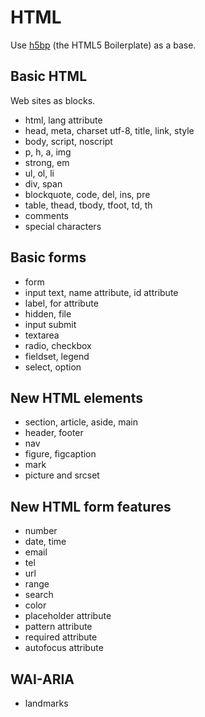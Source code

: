 # HTML

Use [h5bp](https://html5boilerplate.com/) (the HTML5 Boilerplate) as a base.

## Basic HTML

Web sites as blocks.

* html, lang attribute
* head, meta, charset utf-8, title, link, style
* body, script, noscript
* p, h, a, img
* strong, em
* ul, ol, li
* div, span
* blockquote, code, del, ins, pre
* table, thead, tbody, tfoot, td, th
* comments
* special characters

## Basic forms

* form
* input text, name attribute, id attribute
* label, for attribute
* hidden, file
* input submit
* textarea
* radio, checkbox
* fieldset, legend
* select, option

## New HTML elements

* section, article, aside, main
* header, footer
* nav
* figure, figcaption
* mark
* picture and srcset

## New HTML form features

* number
* date, time
* email
* tel
* url
* range
* search
* color
* placeholder attribute
* pattern attribute
* required attribute
* autofocus attribute

## WAI-ARIA

* landmarks

